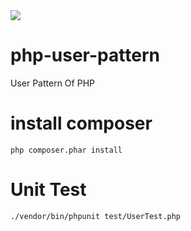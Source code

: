 <a href="https://travis-ci.org/github/steveleetn91/php-user-pattern">
<img src="https://travis-ci.org/steveleetn91/php-user-pattern.svg?branch=master">
</a>

# php-user-pattern
User Pattern Of PHP
# install composer 
<code>php composer.phar install</code>

# Unit Test 

<code>./vendor/bin/phpunit test/UserTest.php</code>